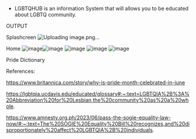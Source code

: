 - LGBTQHUB is an information System that will allows you to be educated about LGBTQ community.

OUTPUT

Splashcreen
![Uploading image.png…]()

Home
![image](https://github.com/user-attachments/assets/0c3fdee3-d605-49d6-afa8-01dd916b79d6)![image](https://github.com/user-attachments/assets/38709b19-ba27-45e1-a710-f8883a64e41e)
![image](https://github.com/user-attachments/assets/83a1a0f8-a3d4-42eb-8853-f0f5378e2fab)
![image](https://github.com/user-attachments/assets/42e994fd-da6c-443e-b81a-3555f7201db2)
![image](https://github.com/user-attachments/assets/3d967bcb-9fb5-4f3b-965a-0ea3a9c5074b)


Pride Dictionary




References: 

https://www.britannica.com/story/why-is-pride-month-celebrated-in-june

https://lgbtqia.ucdavis.edu/educated/glossary#:~:text=LGBTQIA%2B%3A%20Abbreviation%20for%20Lesbian,the%20community%20as%20a%20whole.

https://www.amnesty.org.ph/2023/06/pass-the-sogie-equality-law-now/#:~:text=The%20SOGIE%20Equality%20Bill%20recognizes,and%20disproportionately%20affect%20LGBTQIA%2B%20individuals.
